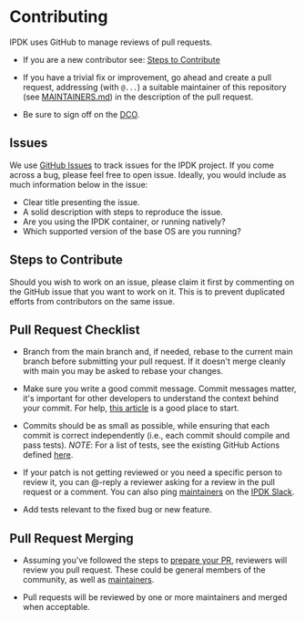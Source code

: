 # Contributing

IPDK uses GitHub to manage reviews of pull requests.

* If you are a new contributor see: [Steps to Contribute](#steps-to-contribute)

* If you have a trivial fix or improvement, go ahead and create a pull request,
  addressing (with `@...`) a suitable maintainer of this repository (see
  [MAINTAINERS.md](MAINTAINERS.md)) in the description of the pull request.

* Be sure to sign off on the [DCO](https://github.com/probot/dco#how-it-works).

## Issues

We use [GitHub Issues](https://github.com/ipdk-io/ipdk/issues) to track issues
for the IPDK project. If you come across a bug, please feel free to open issue.
Ideally, you would include as much information below in the issue:

* Clear title presenting the issue.
* A solid description with steps to reproduce the issue.
* Are you using the IPDK container, or running natively?
* Which supported version of the base OS are you running?

## Steps to Contribute

Should you wish to work on an issue, please claim it first by commenting on the
GitHub issue that you want to work on it. This is to prevent duplicated efforts
from contributors on the same issue.

## Pull Request Checklist

* Branch from the main branch and, if needed, rebase to the current main branch
  before submitting your pull request. If it doesn't merge cleanly with main
  you may be asked to rebase your changes.

* Make sure you write a good commit message. Commit messages matter, it's
  important for other developers to understand the context behind your commit.
  For help, [this article](https://cbea.ms/git-commit/) is a good place to
  start.

* Commits should be as small as possible, while ensuring that each commit is
  correct independently (i.e., each commit should compile and pass tests).
  *NOTE*: For a list of tests, see the existing GitHub Actions defined
  [here](https://github.com/ipdk-io/ipdk/blob/main/.github/workflows/makefile.yml).

* If your patch is not getting reviewed or you need a specific person to review
  it, you can @-reply a reviewer asking for a review in the pull request or a
  comment. You can also ping [maintainers](MAINTAINERS.md) on the
  [IPDK Slack](https://join.slack.com/t/ipdkworkspace/shared_invite/zt-xb97bi1d-Q0NY9YC3PYv3LTw~HngVbA).

* Add tests relevant to the fixed bug or new feature.

## Pull Request Merging

* Assuming you've followed the steps to [prepare your PR](#pull-request-checklist),
  reviewers will review you pull request. These could be general members of the
  community, as well as [maintainers](MAINTAINERS.md).

* Pull requests will be reviewed by one or more maintainers and merged when
  acceptable.
